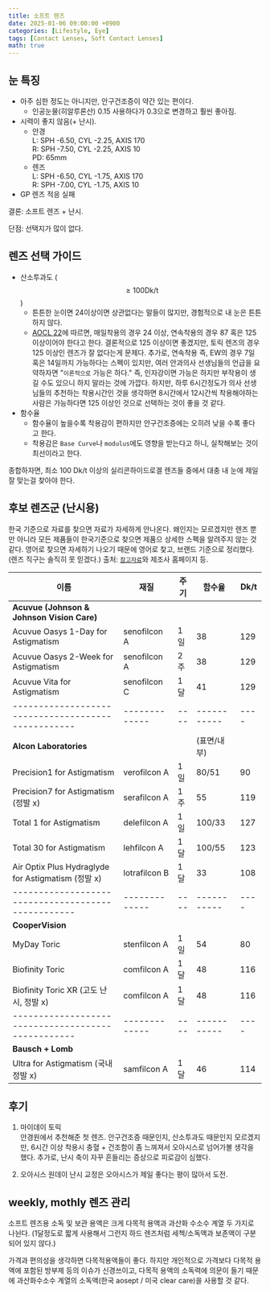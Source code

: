 ```yaml
---
title: 소프트 렌즈
date: 2025-01-06 09:00:00 +0900
categories: [Lifestyle, Eye]
tags: [Contact Lenses, Soft Contact Lenses]
math: true
---
```


## 눈 특징

- 아주 심한 정도는 아니지만, 안구건조증이 약간 있는 편이다.
  - 인공눈물(히알루론산) 0.15 사용하다가 0.3으로 변경하고 훨씬 좋아짐.
- 시력이 좋지 않음(+ 난시).
  - 안경  
    L: SPH -6.50, CYL -2.25, AXIS 170  
    R: SPH -7.50, CYL -2.25, AXIS 10  
    PD: 65mm
  - 렌즈  
    L: SPH -6.50, CYL -1.75, AXIS 170  
    R: SPH -7.00, CYL -1.75, AXIS 10
- GP 렌즈 적응 실패

결론: 소프트 렌즈 + 난시.

단점: 선택지가 많이 없다.

## 렌즈 선택 가이드

- 산소투과도 ($$\geq 100 \text{Dk/t}$$)
  - 튼튼한 눈이면 24이상이면 상관없다는 말들이 많지만, 경험적으로 내 눈은 튼튼하지 않다.
  - [AOCL 22](https://www.annocl.org/journal/view.php?doi=10.52725/aocl.2022.21.2.47)에 따르면, 매일착용의 경우 24 이상, 연속착용의 경우 87 혹은 125 이상이어야 한다고 한다. 결론적으로 125 이상이면 좋겠지만, 토릭 렌즈의 경우 125 이상인 렌즈가 잘 없다는게 문제다. 추가로, 연속착용 즉, EW의 경우 7일 혹은 14일까지 가능하다는 스펙이 있지만, 여러 안과의사 선생님들의 언급을 요약하자면 "`이론적으로` 가능은 하다." 즉, 인자강이면 가능은 하지만 부작용이 생길 수도 있으니 하지 말라는 것에 가깝다. 하지만, 하루 6시간정도가 의사 선생님들의 추천하는 착용시간인 것을 생각하면 8시간에서 12시간씩 착용해야하는 사람은 가능하다면 125 이상인 것으로 선택하는 것이 좋을 것 같다.
- 함수율
  - 함수율이 높을수록 착용감이 편하지만 안구건조증에는 오히려 낮을 수록 좋다고 한다.
  - 착용감은 `Base Curve`나 `modulus`에도 영향을 받는다고 하니, 실착해보는 것이 최선이라고 한다.

종합하자면, 최소 100 Dk/t 이상의 실리콘하이드로겔 렌즈들 중에서 대충 내 눈에 제일 잘 맞는걸 찾아야 한다.

## 후보 렌즈군 (난시용)

한국 기준으로 자료를 찾으면 자료가 자세하게 안나온다. 왜인지는 모르겠지만 렌즈 뿐만 아니라 모든 제품들이 한국기준으로 찾으면 제품으 상세한 스펙을 알려주지 않는 것 같다. 영어로 찾으면 자세하기 나오기 때문에 영어로 찾고, 브랜드 기준으로 정리했다. (렌즈 직구는 솔직히 못 믿겠다.) 출처: [`참고자료`](https://www.reviewofoptometry.com/publications/annual-contact-lenses-and-lens-care-guide-2024)와 제조사 홈페이지 등.

| 이름                                               | 재질          | 주기 | 함수율      | Dk/t |
| -------------------------------------------------- | ------------- | ---- | ----------- | ---- |
| **Acuvue (Johnson & Johnson Vision Care)**         |               |      |             |      |
| Acuvue Oasys 1-Day for Astigmatism                 | senofilcon A  | 1일  | 38          | 129  |
| Acuvue Oasys 2-Week for Astigmatism                | senofilcon A  | 2주  | 38          | 129  |
| Acuvue Vita for Astigmatism                        | senofilcon C  | 1달  | 41          | 129  |
| -------------------------------------------------- | ------------- | ---- | ----------- | ---- |
| **Alcon Laboratories**                             |               |      | (표면/내부) |      |
| Precision1 for Astigmatism                         | verofilcon A  | 1일  | 80/51       | 90   |
| Precision7 for Astigmatism (정발 x)                | serafilcon A  | 1주  | 55          | 119  |
| Total 1 for Astigmatism                            | delefilcon A  | 1일  | 100/33      | 127  |
| Total 30 for Astigmatism                           | lehfilcon A   | 1달  | 100/55      | 123  |
| Air Optix Plus Hydraglyde for Astigmatism (정발 x) | lotrafilcon B | 1달  | 33          | 108  |
| -------------------------------------------------- | ------------- | ---- | ----------- | ---- |
| **CooperVision**                                   |               |      |             |      |
| MyDay Toric                                        | stenfilcon A  | 1일  | 54          | 80   |
| Biofinity Toric                                    | comfilcon A   | 1달  | 48          | 116  |
| Biofinity Toric XR (고도 난시, 정발 x)             | comfilcon A   | 1달  | 48          | 116  |
| -------------------------------------------------- | ------------- | ---- | ----------- | ---- |
| **Bausch + Lomb**                                  |               |      |             |      |
| Ultra for Astigmatism (국내 정발 x)                | samfilcon A   | 1달  | 46          | 114  |

## 후기

1. 마이데이 토릭  
   안경원에서 추천해준 첫 렌즈. 안구건조증 때문인지, 산소투과도 때문인지 모르겠지만, 6시간 이상 착용시 충혈 + 건조함이 좀 느껴져서 오아시스로 넘어가볼 생각을 했다. 추가로, 난시 축이 자꾸 흔들리는 증상으로 피로감이 심했다.

2. 오아시스 원데이
   난시 교정은 오아시스가 제일 좋다는 평이 많아서 도전.

## weekly, mothly 렌즈 관리

소프트 렌즈용 소독 및 보관 용액은 크게 다목적 용액과 과산화 수소수 계열 두 가지로 나뉜다. (1달정도로 짧게 사용해서 그런지 하드 렌즈처럼 세첵/소독액과 보존액이 구분되어 있지 않다.)

가격과 편의성을 생각하면 다목적용액들이 좋다. 하지만 개인적으로 가격보다 다목적 용액에 포함된 방부제 등의 이슈가 신경쓰이고, 다목적 용액의 소독력에 의문이 들기 때문에 과산화수소수 계열의 소독액(한국 aosept / 미국 clear care)을 사용할 것 같다.
